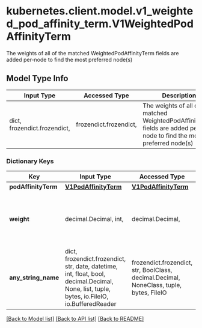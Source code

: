 # kubernetes.client.model.v1_weighted_pod_affinity_term.V1WeightedPodAffinityTerm

The weights of all of the matched WeightedPodAffinityTerm fields are added per-node to find the most preferred node(s)

## Model Type Info
Input Type | Accessed Type | Description | Notes
------------ | ------------- | ------------- | -------------
dict, frozendict.frozendict,  | frozendict.frozendict,  | The weights of all of the matched WeightedPodAffinityTerm fields are added per-node to find the most preferred node(s) | 

### Dictionary Keys
Key | Input Type | Accessed Type | Description | Notes
------------ | ------------- | ------------- | ------------- | -------------
**podAffinityTerm** | [**V1PodAffinityTerm**](V1PodAffinityTerm.md) | [**V1PodAffinityTerm**](V1PodAffinityTerm.md) |  | 
**weight** | decimal.Decimal, int,  | decimal.Decimal,  | weight associated with matching the corresponding podAffinityTerm, in the range 1-100. | value must be a 32 bit integer
**any_string_name** | dict, frozendict.frozendict, str, date, datetime, int, float, bool, decimal.Decimal, None, list, tuple, bytes, io.FileIO, io.BufferedReader | frozendict.frozendict, str, BoolClass, decimal.Decimal, NoneClass, tuple, bytes, FileIO | any string name can be used but the value must be the correct type | [optional]

[[Back to Model list]](../../README.md#documentation-for-models) [[Back to API list]](../../README.md#documentation-for-api-endpoints) [[Back to README]](../../README.md)

